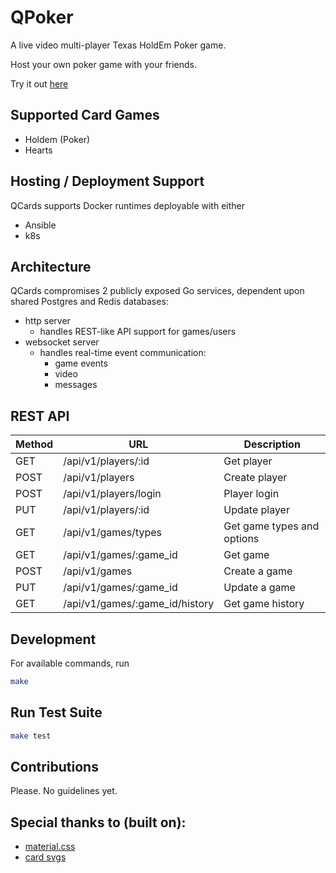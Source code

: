 # QPoker

A live video multi-player Texas HoldEm Poker game.

Host your own poker game with your friends.

Try it out [here]()

## Supported Card Games
- Holdem (Poker)
- Hearts

## Hosting / Deployment Support
QCards supports Docker runtimes deployable with either

- Ansible
- k8s

## Architecture
QCards compromises 2 publicly exposed Go services, dependent upon shared Postgres and Redis databases:
- http server
  - handles REST-like API support for games/users
- websocket server
  - handles real-time event communication:
    - game events
    - video
    - messages

## REST API

| Method | URL                             | Description                       
|--------|---------------------------------|-----------------------------------
| GET    | /api/v1/players/:id             | Get player
| POST   | /api/v1/players                 | Create player
| POST   | /api/v1/players/login           | Player login
| PUT    | /api/v1/players/:id             | Update player
| GET    | /api/v1/games/types             | Get game types and options
| GET    | /api/v1/games/:game_id          | Get game
| POST   | /api/v1/games                   | Create a game
| PUT    | /api/v1/games/:game_id          | Update a game
| GET    | /api/v1/games/:game_id/history  | Get game history

## Development

For available commands, run
```bash
make
```

## Run Test Suite
```bash
make test
```

## Contributions
Please. No guidelines yet.

## Special thanks to (built on):
- [material.css]()
- [card svgs]()
